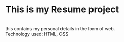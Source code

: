 # This is my Resume project
<br>
this contains my personal details in the form of web.
<br>
Technology used: HTML, CSS